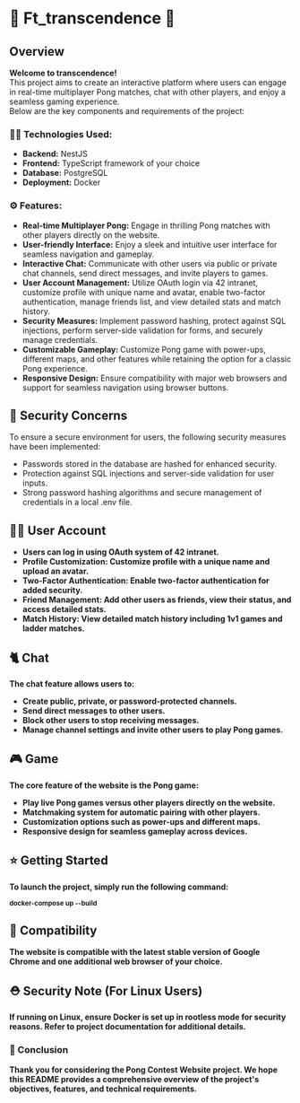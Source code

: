 # 🚀 Ft_transcendence 🚀

<h2>Overview</h2>
<p><strong>Welcome to transcendence!</strong><br>
This project aims to create an interactive platform where users can engage in real-time multiplayer Pong matches, chat with other players, and enjoy a seamless gaming experience.<br>
Below are the key components and requirements of the project:
</p>

<h3>🧑‍💻 Technologies Used:</h3>
<ul>
  <li><strong>Backend:</strong> NestJS</li>
  <li><strong>Frontend:</strong> TypeScript framework of your choice</li>
  <li><strong>Database:</strong> PostgreSQL</li>
  <li><strong>Deployment:</strong> Docker</li>
</ul>

<h3>⚙️ Features:</h3>
<ul>
  <li><strong>Real-time Multiplayer Pong:</strong> Engage in thrilling Pong matches with other players directly on the website.</li>
  <li><strong>User-friendly Interface:</strong> Enjoy a sleek and intuitive user interface for seamless navigation and gameplay.</li>
  <li><strong>Interactive Chat:</strong> Communicate with other users via public or private chat channels, send direct messages, and invite players to games.</li>
  <li><strong>User Account Management:</strong> Utilize OAuth login via 42 intranet, customize profile with unique name and avatar, enable two-factor authentication, manage friends list, and view detailed stats and match history.</li>
  <li><strong>Security Measures:</strong> Implement password hashing, protect against SQL injections, perform server-side validation for forms, and securely manage credentials.</li>
  <li><strong>Customizable Gameplay: </strong> Customize Pong game with power-ups, different maps, and other features while retaining the option for a classic Pong experience.</li>
  <li><strong>Responsive Design:</strong> Ensure compatibility with major web browsers and support for seamless navigation using browser buttons.</li>
</ul>

<h2>🦺 Security Concerns</h2>
<p>To ensure a secure environment for users, the following security measures have been implemented:</p>
<ul>
  <li>Passwords stored in the database are hashed for enhanced security.</li>
  <li>Protection against SQL injections and server-side validation for user inputs.</li>
  <li>Strong password hashing algorithms and secure management of credentials in a local .env file.</li>
</ul>

<h2>🧑‍🦱 User Account</h2>
<ul>
  <li><strong><Login:</strong> Users can log in using OAuth system of 42 intranet.</li>
  <li><strong>Profile Customization:</strong> Customize profile with a unique name and upload an avatar.</li>
  <li><strong>Two-Factor Authentication:</strong> Enable two-factor authentication for added security.</li>
  <li><strong>Friend Management:</strong> Add other users as friends, view their status, and access detailed stats.</li>
  <li><strong>Match History:</strong> View detailed match history including 1v1 games and ladder matches.</li>
</ul>

<h2>🐈 Chat</h2>
<p>The chat feature allows users to:</p>
<ul>
  <li>Create public, private, or password-protected channels.</li>
  <li>Send direct messages to other users.</li>
  <li>Block other users to stop receiving messages.</li>
  <li>Manage channel settings and invite other users to play Pong games.</li>
</ul>

<h2>🎮 Game</h2>
<p>The core feature of the website is the Pong game:</p>
<ul>
  <li>Play live Pong games versus other players directly on the website.</li>
  <li>Matchmaking system for automatic pairing with other players.</li>
  <li>Customization options such as power-ups and different maps.</li>
  <li>Responsive design for seamless gameplay across devices.</li>
</ul>

<h2>⭐ Getting Started</h2>
<p>To launch the project, simply run the following command:</p>

<sub>docker-compose up --build</sub>


<h2>🔄 Compatibility</h2>
<p>The website is compatible with the latest stable version of Google Chrome and one additional web browser of your choice.</p>

<h2>⛑️ Security Note (For Linux Users)</h2>
<p>If running on Linux, ensure Docker is set up in rootless mode for security reasons. Refer to project documentation for additional details.</p>

<h3>🎉 Conclusion</h3>
<p>Thank you for considering the Pong Contest Website project. We hope this README provides a comprehensive overview of the project's objectives, features, and technical requirements.</p>
